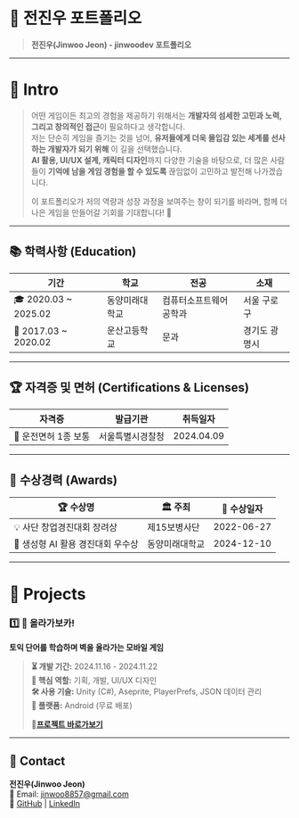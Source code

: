 # 📜 전진우 포트폴리오
> **전진우(Jinwoo Jeon) - jinwoodev 포트폴리오**

---

# 👋 Intro
> 어떤 게임이든 최고의 경험을 제공하기 위해서는 **개발자의 섬세한 고민과 노력, 그리고 창의적인 접근**이 필요하다고 생각합니다.  
> 저는 단순히 게임을 즐기는 것을 넘어, **유저들에게 더욱 몰입감 있는 세계를 선사하는 개발자가 되기 위해** 이 길을 선택했습니다.  
> **AI 활용, UI/UX 설계, 캐릭터 디자인**까지 다양한 기술을 바탕으로, 더 많은 사람들이
> **기억에 남을 게임 경험을 할 수 있도록** 끊임없이 고민하고 발전해 나가겠습니다.
> 
> 이 포트폴리오가 저의 역량과 성장 과정을 보여주는 창이 되기를 바라며, 함께 더 나은 게임을 만들어갈 기회를 기대합니다! 🚀  

---
## 📚 학력사항 (Education)
| 기간 | 학교 | 전공 | 소재 |
|------|------|------|------|
| 🎓 2020.03 ~ 2025.02 | 동양미래대학교 | 컴퓨터소프트웨어공학과 | 서울 구로구 |
| 🏫 2017.03 ~ 2020.02 | 운산고등학교 | 문과 | 경기도 광명시 |

---

## 🏆 자격증 및 면허 (Certifications & Licenses)
| 자격증 | 발급기관 | 취득일자 |
|--------|----------|----------|
| 🚗 운전면허 1종 보통 | 서울특별시경찰청 | 2024.04.09 |

---

## 🥇 수상경력 (Awards)
| 🏆 수상명 | 🏛️ 주최 | 📅 수상일자 |
|----------|---------|----------|
| 💡 사단 창업경진대회 장려상 | 제15보병사단 | 2022-06-27 |
| 🤖 생성형 AI 활용 경진대회 우수상 | 동양미래대학교 | 2024-12-10 |

---

# 📝 Projects

### 1️⃣ 🧗 올라가보카!
**토익 단어를 학습하며 벽을 올라가는 모바일 게임**  

> **⏳ 개발 기간:** 2024.11.16 - 2024.11.22  
> **🎯 핵심 역할:** 기획, 개발, UI/UX 디자인  
> **🛠 사용 기술:** Unity (C#), Aseprite, PlayerPrefs, JSON 데이터 관리  
> **📱 플랫폼:** Android (무료 배포)
> 
> **📂[프로젝트 바로가보기](https://github.com/JiNugithub1/GoUpVOCA)**


---
## 📌 Contact  
**전진우(Jinwoo Jeon)**  
📧 Email: jinwoo8857@gmail.com  
📂 [GitHub](https://github.com/JiNugithub1) | [LinkedIn](https://github.com/JiNugithub1)  
